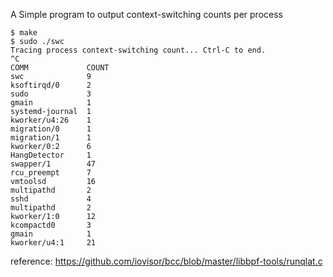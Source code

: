 A Simple program to output context-switching counts per process

```
$ make
$ sudo ./swc
Tracing process context-switching count... Ctrl-C to end.
^C
COMM             COUNT
swc              9
ksoftirqd/0      2
sudo             3
gmain            1
systemd-journal  1
kworker/u4:26    1
migration/0      1
migration/1      1
kworker/0:2      6
HangDetector     1
swapper/1        47
rcu_preempt      7
vmtoolsd         16
multipathd       2
sshd             4
multipathd       2
kworker/1:0      12
kcompactd0       3
gmain            1
kworker/u4:1     21
```

reference:
https://github.com/iovisor/bcc/blob/master/libbpf-tools/runqlat.c
